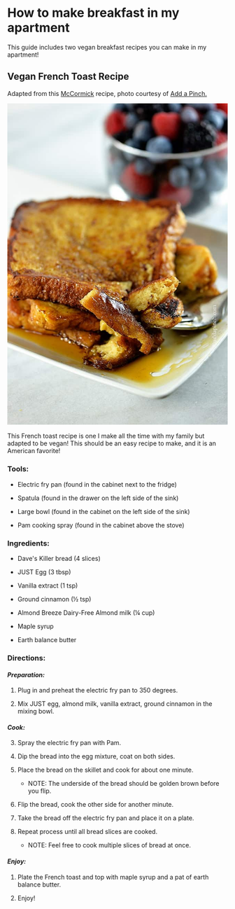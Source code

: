 
# How to make breakfast in my apartment
This guide includes two vegan breakfast recipes you can make in my apartment!

## Vegan French Toast Recipe 

Adapted from this
[McCormick](https://www.mccormick.com/recipes/breakfast-brunch/quick-and-easy-french-toast)
recipe, photo courtesy of [Add a
Pinch.](https://addapinch.com/perfect-french-toast-recipe/)

![](../images/media/frenchtoast.jpg)

This French toast recipe is one I make all the time with my family but
adapted to be vegan! This should be an easy recipe to make, and it is an
American favorite!

### Tools: 

-   Electric fry pan (found in the cabinet next to the fridge)

-   Spatula (found in the drawer on the left side of the sink)

-   Large bowl (found in the cabinet on the left side of the sink)

-   Pam cooking spray (found in the cabinet above the stove)

### Ingredients: 

-   Dave's Killer bread (4 slices)

-   JUST Egg (3 tbsp)

-   Vanilla extract (1 tsp)

-   Ground cinnamon (½ tsp)

-   Almond Breeze Dairy-Free Almond milk (¼ cup)

-   Maple syrup

-   Earth balance butter

### Directions: 

#### *Preparation:* 

1. Plug in and preheat the electric fry pan to 350 degrees.

2. Mix JUST egg, almond milk, vanilla extract, ground cinnamon in the
    mixing bowl.

#### *Cook:*

3. Spray the electric fry pan with Pam.

4. Dip the bread into the egg mixture, coat on both sides.

5. Place the bread on the skillet and cook for about one minute.

    -   NOTE: The underside of the bread should be golden brown before
        you flip.

6. Flip the bread, cook the other side for another minute.

7. Take the bread off the electric fry pan and place it on a plate.

8. Repeat process until all bread slices are cooked.

    -   NOTE: Feel free to cook multiple slices of bread at once.

#### *Enjoy:*

1. Plate the French toast and top with maple syrup and a pat of earth
    balance butter.

2. Enjoy!

